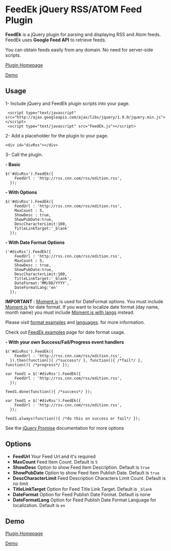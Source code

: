 FeedEk jQuery RSS/ATOM Feed Plugin
======

**FeedEk** is a jQuery plugin for parsing and displaying RSS and Atom feeds. FeedEk uses **Google Feed API** to retrieve feeds. 

You can obtain feeds easily from any domain. No need for server-side scripts.

[Plugin Homepage](http://jquery-plugins.net/FeedEk/FeedEk.html)

[Demo](http://jquery-plugins.net/FeedEk/FeedEk_demo.html)

 
## Usage
1- Include jQuery and FeedEk plugin scripts into your page.

     <script type="text/javascript" src="http://ajax.googleapis.com/ajax/libs/jquery/1.9.0/jquery.min.js"></script>
     <script type="text/javascript" src="FeedEk.js"></script>

2- Add a placeholder for the plugin to your page.

    <div id="divRss"></div>

3- Call the plugin.

**- Basic**

    $('#divRss').FeedEk({
        FeedUrl : 'http://rss.cnn.com/rss/edition.rss',
      });

**- With Options**

    $('#divRss').FeedEk({
        FeedUrl : 'http://rss.cnn.com/rss/edition.rss',
        MaxCount : 5,
        ShowDesc : true,
        ShowPubDate:true,
        DescCharacterLimit:100,
        TitleLinkTarget:'_blank'
      });

**- With Date Format Options**

    ('#divRss').FeedEk({
        FeedUrl : 'http://rss.cnn.com/rss/edition.rss',
        MaxCount : 5,
        ShowDesc : true,
        ShowPubDate:true,
        DescCharacterLimit:100,
        TitleLinkTarget:'_blank',
		DateFormat:'MM/DD/YYYY',
		DateFormatLang:'en'
      });

**IMPORTANT :** [Moment.js](http://momentjs.com) is used for DateFormat options. You must include [Moment.js](http://momentjs.com/downloads/moment.min.js) for date format.
If you want to localize date format (day name, month name) you must include [Moment.js with langs](http://momentjs.com/downloads/moment-with-langs.min.js) instead.

Please visit [format examples](http://momentjs.com/docs/#/displaying/format/) and [languages](http://momentjs.com). for more information.

Check out [FeedEk examples](http://jquery-plugins.net/FeedEk/FeedEk-examples.html) page for date format usage.

**- With your own Success/Fail/Progress event handlers**

```
$('#divRss').FeedEk({
    FeedUrl : 'http://rss.cnn.com/rss/edition.rss',
  }).then(function(){ /*success*/ }, function(){ /*fail*/ }, function(){ /*progress*/ });
```

```
var feed1 = $('#divRss').FeedEk({
    FeedUrl : 'http://rss.cnn.com/rss/edition.rss',
  });

feed1.done(function(){ /*success*/ });
```

```
var feed1 = $('#divRss').FeedEk({
    FeedUrl : 'http://rss.cnn.com/rss/edition.rss',
  });

feed1.always(function(){ /*do this on success or fail*/ });
```

See the [jQuery Promise](http://api.jquery.com/deferred.promise/) documentation for more options

## Options

- **FeedUrl**
  Your Feed Url and it's required
- **MaxCount**
  Feed Item Count. Default is `5`
- **ShowDesc**
  Option to show Feed Item Description. Default is `true`
- **ShowPubDate**
  Option to show Feed Item Publish Date. Default is `true`
- **DescCharacterLimit**
  Feed Description Characters Limit Count. Default is no limit
- **TitleLinkTarget**
  Option for Feed Title Link Target. Default is `_blank`
- **DateFormat**
  Option for Feed Publish Date Format. Default is none
- **DateFormatLang**
  Option for Feed Publish Date Format Language for localization. Default is `en`

## Demo

[Plugin Homepage](http://jquery-plugins.net/FeedEk/FeedEk.html)

[Demo](http://jquery-plugins.net/FeedEk/FeedEk_demo.html)

